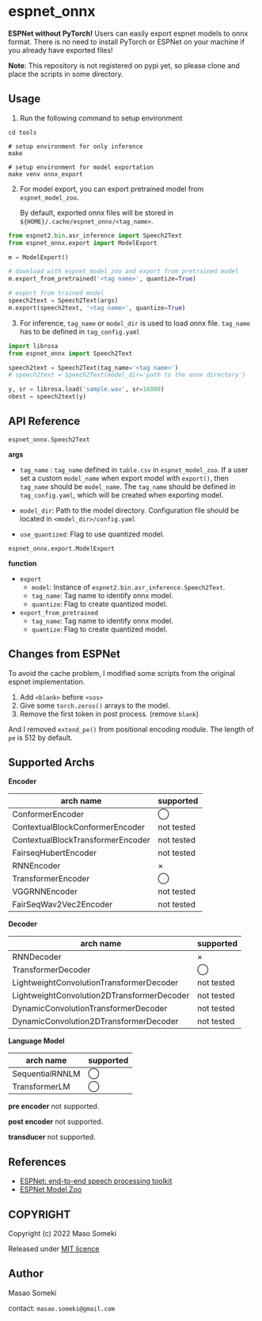 # espnet_onnx
**ESPNet without PyTorch!**
Users can easily export espnet models to onnx format.
There is no need to install PyTorch or ESPNet on your machine if you already have exported files!

**Note**: This repository is not registered on pypi yet, so please clone and place the scripts in some directory.



## Usage

1. Run the following command to setup environment

```shell
cd tools

# setup environment for only inference
make

# setup environment for model exportation
make venv onnx_export
```

2. For model export, you can export pretrained model from  `espnet_model_zoo`.

   By default, exported onnx files will be stored in `${HOME}/.cache/espnet_onnx/<tag_name>`. 

```python
from espnet2.bin.asr_inference import Speech2Text
from espnet_onnx.export import ModelExport

m = ModelExport()

# download with espnet_model_zoo and export from pretrained model
m.export_from_pretrained('<tag name>', quantize=True)

# export from trained model
speech2text = Speech2Text(args)
m.export(speech2text, '<tag name>', quantize=True)
```

3. For inference, `tag_name` or `model_dir` is used to load onnx file. `tag_name` has to be defined in `tag_config.yaml` 

```python
import librosa
from espnet_onnx import Speech2Text

speech2text = Speech2Text(tag_name='<tag name>')
# speech2text = Speech2Text(model_dir='path to the onnx directory')

y, sr = librosa.load('sample.wav', sr=16000)
nbest = speech2text(y)
```



## API Reference

`espnet_onnx.Speech2Text`

**args**

- `tag_name` : `tag_name` defined in `table.csv` in `espnet_model_zoo`.
If a user set a custom `model_name` when export model with `export()`, then `tag_name` should be `model_name`. The `tag_name` should be defined in `tag_config.yaml`, which will be created when exporting model.
  
- `model_dir`: Path to the model directory. Configuration file should be located in `<model_dir>/config.yaml`

- `use_quantized`: Flag to use quantized model.



`espnet_onnx.export.ModelExport`

**function**

- `export`
  - `model`: Instance of `espnet2.bin.asr_inference.Speech2Text`.
  - `tag_name`: Tag name to identify onnx model.
  - `quantize`: Flag to create quantized model.
- `export_from_pretrained`
  - `tag_name`: Tag name to identify onnx model.
  - `quantize`: Flag to create quantized model.



## Changes from ESPNet

To avoid the cache problem, I modified some scripts from the original espnet implementation.

1. Add `<blank>` before `<sos>`
2. Give some `torch.zeros()` arrays to the model.
3. Remove the first token in post process. (remove `blank`)

And I removed `extend_pe()` from positional encoding module. The length of `pe` is 512 by default. 



## Supported Archs

**Encoder**

| arch name                         | supported  |
| --------------------------------- | ---------- |
| ConformerEncoder                  | ◯          |
| ContextualBlockConformerEncoder   | not tested |
| ContextualBlockTransformerEncoder | not tested |
| FairseqHubertEncoder              | not tested |
| RNNEncoder                        | ×          |
| TransformerEncoder                | ◯          |
| VGGRNNEncoder                     | not tested |
| FairSeqWav2Vec2Encoder            | not tested |



**Decoder**

| arch name                                  | supported  |
| ------------------------------------------ | ---------- |
| RNNDecoder                                 | ×          |
| TransformerDecoder                         | ◯          |
| LightweightConvolutionTransformerDecoder   | not tested |
| LightweightConvolution2DTransformerDecoder | not tested |
| DynamicConvolutionTransformerDecoder       | not tested |
| DynamicConvolution2DTransformerDecoder     | not tested |



**Language Model**

| arch name       | supported |
| --------------- | --------- |
| SequentialRNNLM | ◯         |
| TransformerLM   | ◯         |



**pre encoder**
not supported.

**post encoder**
not supported.

**transducer**
not supported.



## References

- [ESPNet: end-to-end speech processing toolkit](https://github.com/espnet/espnet)
- [ESPNet Model Zoo](https://github.com/espnet/espnet_model_zoo)



## COPYRIGHT

Copyright (c) 2022 Maso Someki

Released under [MIT licence](https://opensource.org/licenses/mit-license.php)



## Author

Masao Someki

contact: `masao.someki@gmail.com`